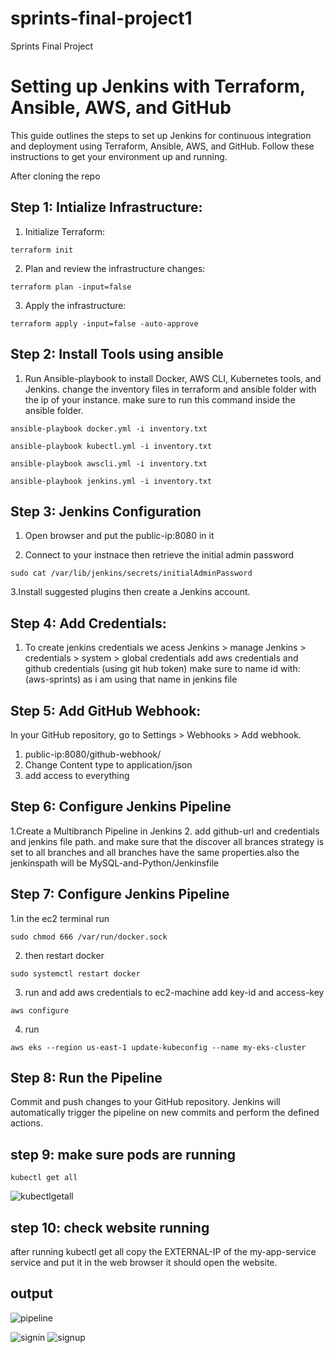 # sprints-final-project1

Sprints Final Project
# Setting up Jenkins with Terraform, Ansible, AWS, and GitHub

This guide outlines the steps to set up Jenkins for continuous integration and deployment using Terraform, Ansible, AWS, and GitHub. Follow these instructions to get your environment up and running.

After cloning the repo

## Step 1: Intialize Infrastructure:

1. Initialize Terraform:
```shell
terraform init
```
2. Plan and review the infrastructure changes:
 
```shell
terraform plan -input=false
```
3. Apply the infrastructure:
   
```shell
terraform apply -input=false -auto-approve
```
## Step 2: Install Tools using ansible

1. Run Ansible-playbook to install Docker, AWS CLI, Kubernetes tools, and Jenkins.
   change the inventory files in terraform and ansible folder with the ip of your instance.
   make sure to run this command inside the ansible folder.
   
```shell
ansible-playbook docker.yml -i inventory.txt
```
```shell
ansible-playbook kubectl.yml -i inventory.txt
```
```shell
ansible-playbook awscli.yml -i inventory.txt
```
```shell
ansible-playbook jenkins.yml -i inventory.txt
```

## Step 3: Jenkins Configuration 

1. Open browser and put the public-ip:8080 in it

2. Connect to your instnace then retrieve the initial admin password

```shell
sudo cat /var/lib/jenkins/secrets/initialAdminPassword
```
3.Install suggested plugins then create a Jenkins  account.


## Step 4: Add Credentials:

1. To create jenkins credentials we acess Jenkins > manage Jenkins > credentials > system > global credentials 
   add aws credentials and github credentials (using git hub token)
   make sure to name id with: (aws-sprints) as i am using that name in jenkins file


## Step 5: Add GitHub Webhook:

In your GitHub repository, go to Settings > Webhooks > Add webhook.

1. public-ip:8080/github-webhook/
2. Change Content type to application/json
3. add access to everything


## Step 6: Configure Jenkins Pipeline

1.Create a Multibranch Pipeline in Jenkins
2. add github-url and credentials and jenkins file path. and make sure that the discover all brances strategy is set to all branches and all branches have the same properties.also the jenkinspath will be MySQL-and-Python/Jenkinsfile

## Step 7: Configure Jenkins Pipeline

1.in the ec2 terminal run 
```shell
sudo chmod 666 /var/run/docker.sock
```
2. then restart docker
```shell
sudo systemctl restart docker
```
3. run and add aws credentials to ec2-machine add key-id and access-key
```shell
aws configure
```
4. run
```shell
aws eks --region us-east-1 update-kubeconfig --name my-eks-cluster
```

## Step 8: Run the Pipeline
Commit and push changes to your GitHub repository.
Jenkins will automatically trigger the pipeline on new commits and perform the defined actions.


## step 9: make sure pods are running
```shell
kubectl get all
```
![kubectlgetall](https://github.com/nourmohamed99/sprints-final-project1/assets/88977873/b74d253f-e046-4789-a2fe-759c822d86ce)

## step 10: check website running
after running kubectl get all copy the EXTERNAL-IP of the my-app-service service and put it in the web browser it should open the website.

## output 
![pipeline](https://github.com/nourmohamed99/sprints-final-project1/assets/88977873/b06b2727-3e15-4e66-aa90-f2bba1343f11)

![signin](https://github.com/nourmohamed99/sprints-final-project1/assets/88977873/6525f96c-ba3c-4985-aacf-90ee8343036e)
![signup](https://github.com/nourmohamed99/sprints-final-project1/assets/88977873/d3f81da4-30f2-4f7e-ac45-a9d9d3ceec0c)



   
